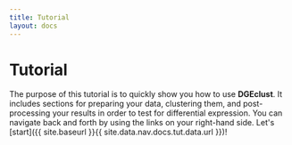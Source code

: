 ```yaml
---
title: Tutorial
layout: docs
---
```


Tutorial
========

The purpose of this tutorial is to quickly show you how to use **DGEclust**.
It includes sections for preparing your data, clustering them, and post-processing
your results in order to test for differential expression. You can navigate back and forth 
by using the links on your right-hand side. Let's [start]({{ site.baseurl }}{{ site.data.nav.docs.tut.data.url }})!




<!-- Add a few sentences about heatmpas and dendrograms -->